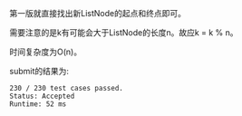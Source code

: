 第一版就直接找出新ListNode的起点和终点即可。

需要注意的是k有可能会大于ListNode的长度n。故应k = k % n。

时间复杂度为O(n)。

submit的结果为:
```
230 / 230 test cases passed.
Status: Accepted
Runtime: 52 ms
```
